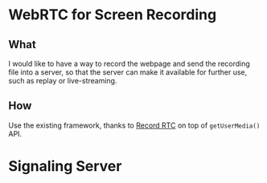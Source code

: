 # WebRTC for Screen Recording
## What
I would like to have a way to record the webpage and send the recording  file into a server, so that the server can
make it available for further use, such as replay or live-streaming.

## How
Use the existing framework, 
thanks to [Record RTC](https://github.com/muaz-khan/WebRTC-Experiment/tree/master/RecordRTC)
on top of `getUserMedia()` API.
# Signaling Server

